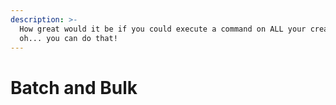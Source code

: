 ```yaml
---
description: >-
  How great would it be if you could execute a command on ALL your creatures...
  oh... you can do that!
---
```


# Batch and Bulk

